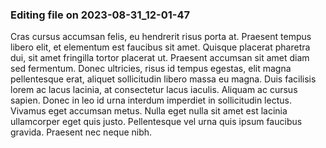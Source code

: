

### Editing file on 2023-08-31_12-01-47

Cras cursus accumsan felis, eu hendrerit risus porta at. Praesent tempus libero elit, et elementum est faucibus sit amet. Quisque placerat pharetra dui, sit amet fringilla tortor placerat ut. Praesent accumsan sit amet diam sed fermentum. Donec ultricies, risus id tempus egestas, elit magna pellentesque erat, aliquet sollicitudin libero massa eu magna. Duis facilisis lorem ac lacus lacinia, at consectetur lacus iaculis. Aliquam ac cursus sapien. Donec in leo id urna interdum imperdiet in sollicitudin lectus. Vivamus eget accumsan metus. Nulla eget nulla sit amet est lacinia ullamcorper eget quis justo. Pellentesque vel urna quis ipsum faucibus gravida. Praesent nec neque nibh.


